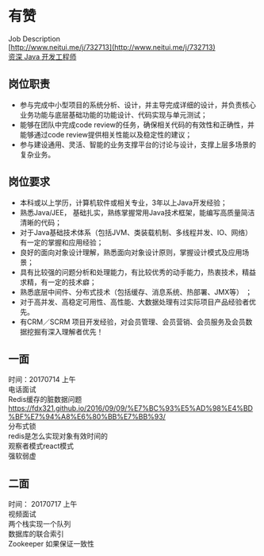 

# 有赞
Job Description  
[http://www.neitui.me/j/732713](http://www.neitui.me/j/732713)  
[资深 Java 开发工程师](https://m.bosszhipin.com/weijd/v2/job/7a74991711414cae1nZ_3968ElM~)
## 岗位职责
* 参与完成中小型项目的系统分析、设计，并主导完成详细的设计，并负责核心业务功能与底层基础功能的功能设计、代码实现与单元测试；
* 能够在团队中完成code review的任务，确保相关代码的有效性和正确性，并能够通过code review提供相关性能以及稳定性的建议；
* 参与建设通用、灵活、智能的业务支撑平台的讨论与设计，支撑上层多场景的复杂业务。

## 岗位要求
* 本科或以上学历，计算机软件或相关专业，3年以上Java开发经验；
* 熟悉Java/JEE， 基础扎实，熟练掌握常用Java技术框架，能编写高质量简洁清晰的代码；
* 对于Java基础技术体系（包括JVM、类装载机制、多线程并发、IO、网络）有一定的掌握和应用经验；
* 良好的面向对象设计理解，熟悉面向对象设计原则，掌握设计模式及应用场景；
* 具有比较强的问题分析和处理能力，有比较优秀的动手能力，热衷技术，精益求精，有一定的技术癖；
* 熟悉底层中间件、分布式技术（包括缓存、消息系统、热部署、JMX等） ；
* 对于高并发、高稳定可用性、高性能、大数据处理有过实际项目产品经验者优先。
* 有CRM／SCRM 项目开发经验，对会员管理、会员营销、会员服务及会员数据挖掘有深入理解者优先！

## 一面
时间：20170714 上午  
电话面试  
Redis缓存的脏数据问题  
https://fdx321.github.io/2016/09/09/%E7%BC%93%E5%AD%98%E4%BD%BF%E7%94%A8%E6%80%BB%E7%BB%93/  
分布式锁  
redis是怎么实现对象有效时间的  
观察者模式react模式  
强软弱虚  

## 二面
时间： 20170717 上午  
视频面试  
两个栈实现一个队列  
数据库的联合索引  
Zookeeper 如果保证一致性  
